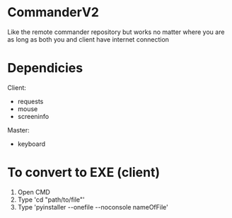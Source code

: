 # CommanderV2
Like the remote commander repository but works no matter where you are as long as both you and client have internet connection

# Dependicies
Client:
- requests
- mouse
- screeninfo

Master:
- keyboard

# To convert to EXE (client)
1. Open CMD
2. Type 'cd "path/to/file"'
3. Type 'pyinstaller --onefile --noconsole nameOfFile'
